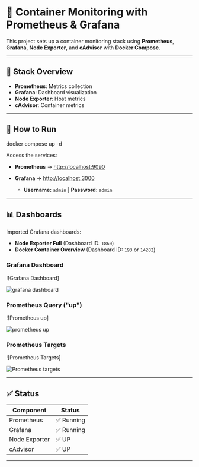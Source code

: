 # 🚀 Container Monitoring with Prometheus & Grafana

This project sets up a container monitoring stack using **Prometheus**, **Grafana**, **Node Exporter**, and **cAdvisor** with **Docker Compose**.

---

## 📁 Stack Overview

* **Prometheus**: Metrics collection
* **Grafana**: Dashboard visualization
* **Node Exporter**: Host metrics
* **cAdvisor**: Container metrics

---

## 📆 How to Run

docker compose up -d

Access the services:

* **Prometheus** → [http://localhost:9090](http://localhost:9090)
* **Grafana** → [http://localhost:3000](http://localhost:3000)

  * **Username:** `admin` | **Password:** `admin`

---

## 📊 Dashboards

Imported Grafana dashboards:

* **Node Exporter Full** (Dashboard ID: `1860`)
* **Docker Container Overview** (Dashboard ID: `193` or `14282`)

### Grafana Dashboard

![Grafana Dashboard]

![grafana dashboard](https://github.com/user-attachments/assets/38d2c99a-3540-4349-8326-a6445ad6717d)

### Prometheus Query ("up")

![Prometheus up]

![prometheus up](https://github.com/user-attachments/assets/50464e5d-5272-4ec9-9fe6-b1983fd585f6)


### Prometheus Targets

![Prometheus Targets]

![Prometheus targets](https://github.com/user-attachments/assets/01527275-4f57-44df-97b7-cb717296a984)

---

## ✅ Status

| Component     | Status    |
| ------------- | --------- |
| Prometheus    | ✅ Running |
| Grafana       | ✅ Running |
| Node Exporter | ✅ UP      |
| cAdvisor      | ✅ UP      |

---


